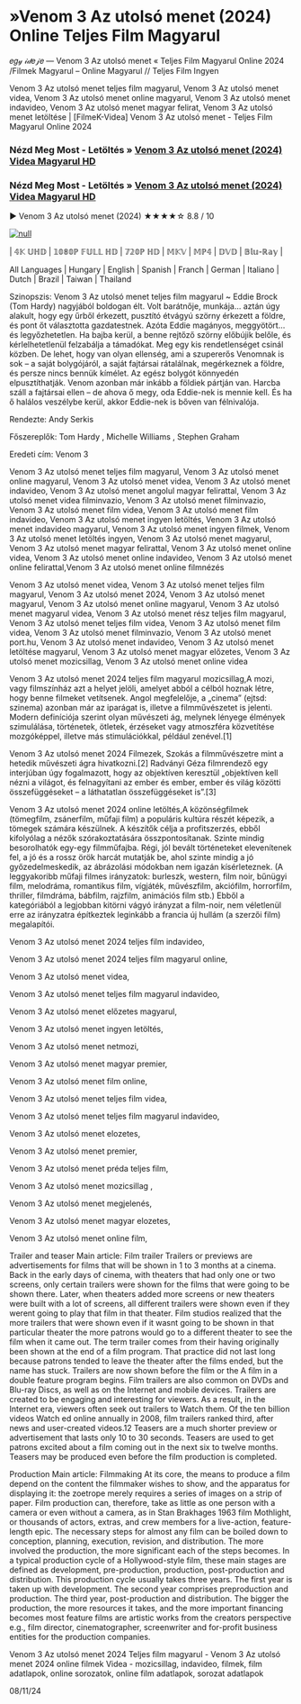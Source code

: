 # »Venom 3 Az utolsó menet (2024) Online Teljes Film Magyarul



𝑒𝑔𝓎 𝒾𝒹𝑒𝒿𝑒 — Venom 3 Az utolsó menet « Teljes Film Magyarul Online 2024 /Filmek Magyarul – Online Magyarul // Teljes Film Ingyen

Venom 3 Az utolsó menet teljes film magyarul, Venom 3 Az utolsó menet videa, Venom 3 Az utolsó menet online magyarul, Venom 3 Az utolsó menet indavideo, Venom 3 Az utolsó menet magyar felirat, Venom 3 Az utolsó menet letöltése | [FilmeK-Videa] Venom 3 Az utolsó menet - Teljes Film Magyarul Online 2024

### Nézd Meg Most - Letöltés » [Venom 3 Az utolsó menet (2024) Videa Magyarul HD](https://t.co/CkgM8gK0ll)

### Nézd Meg Most - Letöltés » [Venom 3 Az utolsó menet (2024) Videa Magyarul HD](https://t.co/CkgM8gK0ll)
▶️ Venom 3 Az utolsó menet (2024) ★★★★☆ 8.8 / 10

[![null](https://static.wixstatic.com/media/855a25_043b5abeb4ae4d35ac003198e7fe56ed~mv2.gif)](https://t.co/CkgM8gK0ll)

| 𝟜𝕂 𝕌ℍ𝔻 | 𝟙𝟘𝟠𝟘ℙ 𝔽𝕌𝕃𝕃 ℍ𝔻 | 𝟟𝟚𝟘ℙ ℍ𝔻 | 𝕄𝕂𝕍 | 𝕄ℙ𝟜 | 𝔻𝕍𝔻 | 𝔹𝕝𝕦-ℝ𝕒𝕪 |

All Languages | Hungary | English | Spanish | Franch | German | Italiano | Dutch | Brazil | Taiwan | Thailand

Szinopszis: Venom 3 Az utolsó menet teljes film magyarul ~ Eddie Brock (Tom Hardy) nagyjából boldogan élt. Volt barátnője, munkája… aztán úgy alakult, hogy egy űrből érkezett, pusztító étvágyú szörny érkezett a földre, és pont őt választotta gazdatestnek. Azóta Eddie magányos, meggyötört… és legyőzhetetlen. Ha bajba kerül, a benne rejtőző szörny előbújik belőle, és kérlelhetetlenül felzabálja a támadókat. Meg egy kis rendetlenséget csinál közben. De lehet, hogy van olyan ellenség, ami a szupererős Venomnak is sok – a saját bolygójáról, a saját fajtársai rátalálnak, megérkeznek a földre, és persze nincs bennük kímélet. Az egész bolygót könnyedén elpusztíthatják. Venom azonban már inkább a földiek pártján van. Harcba száll a fajtársai ellen – de ahova ő megy, oda Eddie-nek is mennie kell. És ha ő halálos veszélybe kerül, akkor Eddie-nek is bőven van félnivalója.

Rendezte: Andy Serkis

Főszereplők: Tom Hardy , Michelle Williams , Stephen Graham

Eredeti cím: Venom 3

Venom 3 Az utolsó menet teljes film magyarul, Venom 3 Az utolsó menet online magyarul, Venom 3 Az utolsó menet videa, Venom 3 Az utolsó menet indavideo, Venom 3 Az utolsó menet angolul magyar felirattal, Venom 3 Az utolsó menet videa filminvazio, Venom 3 Az utolsó menet filminvazio, Venom 3 Az utolsó menet film videa, Venom 3 Az utolsó menet film indavideo, Venom 3 Az utolsó menet ingyen letöltés, Venom 3 Az utolsó menet indavideo magyarul, Venom 3 Az utolsó menet ingyen filmek, Venom 3 Az utolsó menet letöltés ingyen, Venom 3 Az utolsó menet magyarul, Venom 3 Az utolsó menet magyar felirattal, Venom 3 Az utolsó menet online videa, Venom 3 Az utolsó menet online indavideo, Venom 3 Az utolsó menet online felirattal,Venom 3 Az utolsó menet online filmnézés

Venom 3 Az utolsó menet videa, Venom 3 Az utolsó menet teljes film magyarul, Venom 3 Az utolsó menet 2024, Venom 3 Az utolsó menet magyarul, Venom 3 Az utolsó menet online magyarul, Venom 3 Az utolsó menet magyarul videa, Venom 3 Az utolsó menet rész teljes film magyarul, Venom 3 Az utolsó menet teljes film videa, Venom 3 Az utolsó menet film videa, Venom 3 Az utolsó menet filminvazio, Venom 3 Az utolsó menet port.hu, Venom 3 Az utolsó menet indavideo, Venom 3 Az utolsó menet letöltése magyarul, Venom 3 Az utolsó menet magyar előzetes, Venom 3 Az utolsó menet mozicsillag, Venom 3 Az utolsó menet online videa

Venom 3 Az utolsó menet 2024 teljes film magyarul mozicsillag,A mozi, vagy filmszínház azt a helyet jelöli, amelyet abból a célból hoznak létre, hogy benne filmeket vetítsenek. Angol megfelelője, a „cinema” (ejtsd: szinema) azonban már az iparágat is, illetve a filmművészetet is jelenti. Modern definíciója szerint olyan művészeti ág, melynek lényege élmények szimulálása, történetek, ötletek, érzéseket vagy atmoszféra közvetítése mozgóképpel, illetve más stimulációkkal, például zenével.[1]

Venom 3 Az utolsó menet 2024 Filmezek, Szokás a filmművészetre mint a hetedik művészeti ágra hivatkozni.[2] Radványi Géza filmrendező egy interjúban úgy fogalmazott, hogy az objektíven keresztül „objektíven kell nézni a világot, és felnagyítani az ember és ember, ember és világ közötti összefüggéseket – a láthatatlan összefüggéseket is”.[3]

Venom 3 Az utolsó menet 2024 online letöltés,A közönségfilmek (tömegfilm, zsánerfilm, műfaji film) a populáris kultúra részét képezik, a tömegek számára készülnek. A készítők célja a profitszerzés, ebből kifolyólag a nézők szórakoztatására összpontosítanak. Szinte mindig besorolhatók egy-egy filmműfajba. Régi, jól bevált történeteket elevenítenek fel, a jó és a rossz örök harcát mutatják be, ahol szinte mindig a jó győzedelmeskedik, az ábrázolási módokban nem igazán kísérleteznek. (A leggyakoribb műfaji filmes irányzatok: burleszk, western, film noir, bűnügyi film, melodráma, romantikus film, vígjáték, művészfilm, akciófilm, horrorfilm, thriller, filmdráma, bábfilm, rajzfilm, animációs film stb.) Ebből a kategóriából a legjobban kitörni vágyó irányzat a film-noir, nem véletlenül erre az irányzatra építkeztek leginkább a francia új hullám (a szerzői film) megalapítói.

Venom 3 Az utolsó menet 2024 teljes film indavideo,

Venom 3 Az utolsó menet 2024 teljes film magyarul online,

Venom 3 Az utolsó menet videa,

Venom 3 Az utolsó menet teljes film magyarul indavideo,

Venom 3 Az utolsó menet előzetes magyarul,

Venom 3 Az utolsó menet ingyen letöltés,

Venom 3 Az utolsó menet netmozi,

Venom 3 Az utolsó menet magyar premier,

Venom 3 Az utolsó menet film online,

Venom 3 Az utolsó menet teljes film videa,

Venom 3 Az utolsó menet teljes film magyarul indavideo,

Venom 3 Az utolsó menet elozetes,

Venom 3 Az utolsó menet premier,

Venom 3 Az utolsó menet préda teljes film,

Venom 3 Az utolsó menet mozicsillag ,

Venom 3 Az utolsó menet megjelenés,

Venom 3 Az utolsó menet magyar elozetes,

Venom 3 Az utolsó menet online film,

Trailer and teaser Main article: Film trailer Trailers or previews are advertisements for films that will be shown in 1 to 3 months at a cinema. Back in the early days of cinema, with theaters that had only one or two screens, only certain trailers were shown for the films that were going to be shown there. Later, when theaters added more screens or new theaters were built with a lot of screens, all different trailers were shown even if they werent going to play that film in that theater. Film studios realized that the more trailers that were shown even if it wasnt going to be shown in that particular theater the more patrons would go to a different theater to see the film when it came out. The term trailer comes from their having originally been shown at the end of a film program. That practice did not last long because patrons tended to leave the theater after the films ended, but the name has stuck. Trailers are now shown before the film or the A film in a double feature program begins. Film trailers are also common on DVDs and Blu-ray Discs, as well as on the Internet and mobile devices. Trailers are created to be engaging and interesting for viewers. As a result, in the Internet era, viewers often seek out trailers to Watch them. Of the ten billion videos Watch ed online annually in 2008, film trailers ranked third, after news and user-created videos.12 Teasers are a much shorter preview or advertisement that lasts only 10 to 30 seconds. Teasers are used to get patrons excited about a film coming out in the next six to twelve months. Teasers may be produced even before the film production is completed.

Production Main article: Filmmaking At its core, the means to produce a film depend on the content the filmmaker wishes to show, and the apparatus for displaying it: the zoetrope merely requires a series of images on a strip of paper. Film production can, therefore, take as little as one person with a camera or even without a camera, as in Stan Brakhages 1963 film Mothlight, or thousands of actors, extras, and crew members for a live-action, feature-length epic. The necessary steps for almost any film can be boiled down to conception, planning, execution, revision, and distribution. The more involved the production, the more significant each of the steps becomes. In a typical production cycle of a Hollywood-style film, these main stages are defined as development, pre-production, production, post-production and distribution. This production cycle usually takes three years. The first year is taken up with development. The second year comprises preproduction and production. The third year, post-production and distribution. The bigger the production, the more resources it takes, and the more important financing becomes most feature films are artistic works from the creators perspective e.g., film director, cinematographer, screenwriter and for-profit business entities for the production companies.

Venom 3 Az utolsó menet 2024 Teljes film magyarul - Venom 3 Az utolsó menet 2024 online filmek Videa - mozicsillag, indavideo, filmek, film adatlapok, online sorozatok, online film adatlapok, sorozat adatlapok

08/11/24
